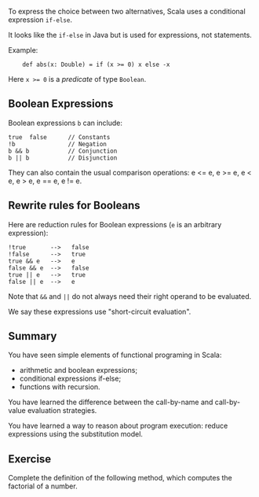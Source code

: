 

To express the choice between two alternatives, Scala
uses a conditional expression `if-else`.

It looks like the `if-else` in Java but is used for expressions, not statements.

Example:
~~~
    def abs(x: Double) = if (x >= 0) x else -x
~~~
Here `x >= 0` is a *predicate* of type `Boolean`.

## Boolean Expressions 

Boolean expressions `b` can include:

    true  false      // Constants
    !b               // Negation
    b && b           // Conjunction
    b || b           // Disjunction

They can also contain the usual comparison operations:
      e <= e, e >= e, e < e, e > e, e == e, e != e.

## Rewrite rules for Booleans

Here are reduction rules for Boolean expressions (`e` is an arbitrary expression):

    !true       -->   false
    !false      -->   true
    true && e   -->   e
    false && e  -->   false
    true || e   -->   true
    false || e  -->   e

Note that `&&` and `||` do not always need their right operand to be evaluated.

We say these expressions use "short-circuit evaluation".

## Summary

You have seen simple elements of functional programing in Scala:

 - arithmetic and boolean expressions;
 - conditional expressions if-else;
 - functions with recursion.

You have learned the difference between the call-by-name and
call-by-value evaluation strategies.

You have learned a way to reason about program execution: reduce expressions using
the substitution model.

## Exercise

Complete the definition of the following method, which computes the factorial of a number.
